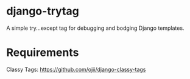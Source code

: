 # django-trytag
A simple try...except tag for debugging and bodging Django templates.

# Requirements
Classy Tags: https://github.com/ojii/django-classy-tags
